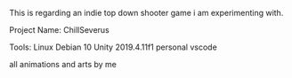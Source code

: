 This is regarding an indie top down shooter game i am experimenting with.

Project Name: ChillSeverus

Tools: Linux Debian 10
Unity 2019.4.11f1 personal
vscode

all animations and arts by me
